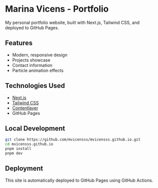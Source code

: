 # Marina Vicens - Portfolio

My personal portfolio website, built with Next.js, Tailwind CSS, and deployed to GitHub Pages.

## Features

- Modern, responsive design
- Projects showcase
- Contact information
- Particle animation effects

## Technologies Used

- [Next.js](https://nextjs.org/)
- [Tailwind CSS](https://tailwindcss.com/)
- [Contentlayer](https://www.contentlayer.dev/)
- GitHub Pages

## Local Development

```bash
git clone https://github.com/mvicensss/mvicensss.github.io.git
cd mvicensss.github.io
pnpm install
pnpm dev
```

## Deployment

This site is automatically deployed to GitHub Pages using GitHub Actions.
